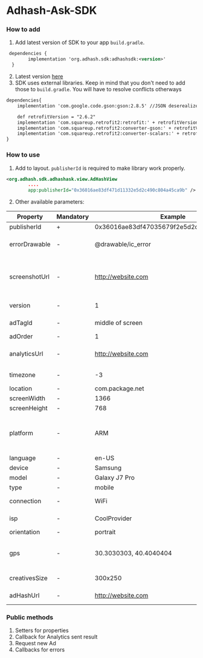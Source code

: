 # Adhash-Ask-SDK

### How to add

1. Add latest version of SDK to your app `build.gradle`. 

```xml
 dependencies {
        implementation 'org.adhash.sdk:adhashsdk:<version>'
  }
```

2. Latest version [here](https://github.com/RuslanNelipa/Adhash-Ask-SDK/releases "Releases")
3. SDK uses external libraries. Keep in mind that you don't need to add those to `build.gradle`. You will have to resolve conflicts otherways

```xml
dependencies{
    implementation 'com.google.code.gson:gson:2.8.5' //JSON deserealizer

    def retrofitVersion = "2.6.2"
    implementation 'com.squareup.retrofit2:retrofit:' + retrofitVersion //API calls
    implementation 'com.squareup.retrofit2:converter-gson:' + retrofitVersion
    implementation 'com.squareup.retrofit2:converter-scalars:' + retrofitVersion
}
```

### How to use
1) Add to layout. `publisherId` is required to make library work properly.
```xml
<org.adhash.sdk.adhashask.view.AdHashView
        ....
        app:publisherId="0x36016ae83df471d11332e5d2c490c804a45ca9b" />
```
2) Other available parameters:

| Property | Mandatory | Example | Explanation  |
| ------------ | ------------ | ------------ | ------------ |
|publisherId | + | 0x36016ae83df47035679f2e5d2c490c804a67ca9b | Publisher ID |
|errorDrawable | - | @drawable/ic_error | Image resource that will be placed if any error occured during ad loading  |
|screenshotUrl | - |http://website.com | URL to chish user will redirected when screenshot taken. This works only if READ_EXTERNAL_STORAGE permission is given |
|version | - | 1 | Version of SKD usage. Set by user |
|adTagId | - |middle of screen | Text form. Identifier for location of Ad on screen |
|adOrder | - |1 | Order of the Ad on screen |
|analyticsUrl | - |http://website.com | URL which will be called as GET request with advertiser parameters |
|timezone | - |-3 | Timezone, stands for GMT+3:00 |
|location | - |com.package.net | unique application identifier |
|screenWidth | - |1366 | Screen width |
|screenHeight | - |768 | Screen height |
|platform | - |ARM | Device platform, something like 'ARM','iPad','iPhone','Linux aarch64','Linux armv7l','Linux i686',... |
|language | - |en-US | Locale settings |
|device | - |Samsung | Device brand name |
|model | - |Galaxy J7 Pro | Device model name |
|type | - |mobile | "mobile" or "tablet" |
|connection | - |WiFi | Connection type - WiFi, LTE, EDGE, HSDPA, etc. |
|isp | - |CoolProvider | Internet service provider / carrier ID |
|orientation | - |portrait | screen orientation |
|gps | - |30.3030303, 40.4040404 | coordinates. SDK tries to fetch it automatically of LOCATION permission is granted |
|creativesSize | - |300x250 | size in pixels of requested Ad |
|adHashUrl | - |http://website.com | URL which will be opened when user clicks on AH icon |

### Public methods
1. Setters for properties
2. Callback for Analytics sent result
3. Request new Ad
4. Callbacks for errors
